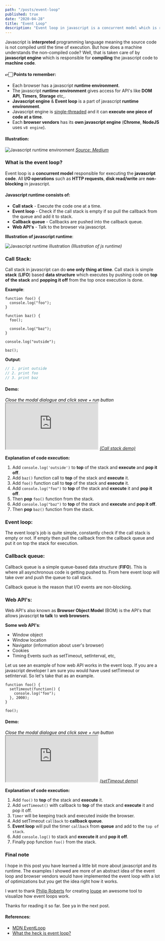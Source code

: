 ```yaml
---
path: "/posts/event-loop"
published: true
date: "2020-04-28"
title: "Event Loop"
description: "Event loop in javascript is a concurrent model which is responsible for executing the code."
---
```


Javascript is **interpreted** programming language meaning the source code is not compiled until the time of execution. But how does a machine understands the non-compiled code? Well, that is taken care of by **javascript engine** which is responsible for **compiling** the javascript code to **machine code**.

#### 👉🏻 Points to remember:

- Each browser has a javascript **runtime environment**.
- The javascript **runtime environment** gives access for API's like **DOM API**, **Timers**, **Storage** etc,.
- **Javascript engine** & **Event loop** is a part of javascript **runtime environment**.
- Javascript engine is [single-threaded](<https://en.wikipedia.org/wiki/Thread_(computing)#Single_threading>) and it can **execute one piece of code at a time**.
- Each **browser vendors** has its **own javascript engine** (**Chrome**, **NodeJS** uses `v8 engine`).

#### Illustration:

<p style="margin: 0 auto;">
 <img src="./js-runtime.png" alt="Javascript runtime environment" />
 <i class="image__illustration"><a href="https://medium.com/@olinations/the-javascript-runtime-environment-d58fa2e60dd0" target="_blank">Source: Medium</a></i>
</p>

### What is the event loop?

Event loop is a **concurrent model** responsible for executing the **javascript code**. All **I/O operations** such as **HTTP requests**, **disk read/write** are **non-blocking** in javascript.

#### Javascript runtime consists of:

- **Call stack** - Execute the code one at a time.
- **Event loop** - Check if the call stack is empty if so pull the callback from the queue and add it to stack.
- **Callback queue** - Callbacks are pushed into the callback queue.
- **Web API's** - Talk to the browser via javascript.

**Illustration of javascript runtime**:

<img src="./event-loop.png" alt="Javascript runtime illustration" />
<i class="image__illustration">(Illustration of js runtime)</i>

### Call Stack:

Call stack in javascript can do **one only thing at time**. Call stack is simple **stack** (**LIFO**) based **data structure** which executes by pushing code on **top of the stack** and **popping it off** from the top once execution is done.

**Example**:

```js{numberLines: true}{2,6,8,11,13}
function foo() {
  console.log("foo");
}

function baz() {
  foo();

  console.log("baz");
}

console.log("outside");

baz();
```

**Output**:

```js
// 1. print outside
// 2. print foo
// 3. print baz
```

#### Demo:

<div class="demo-iframe">
<i style="color: #000;display: block;">Close the modal dialogue and click save + run button</i>
<iframe src="https://latentflip.com/loupe/?code=ZnVuY3Rpb24gZm9vKCkgewogIGNvbnNvbGUubG9nKCJmb28iKTsKfQoKZnVuY3Rpb24gYmF6KCkgewogIGZvbygpOwoKICBjb25zb2xlLmxvZygiYmF6Iik7Cn0KCmNvbnNvbGUubG9nKCJvdXRzaWRlIik7CgpiYXooKTs%3D!!!PGJ1dHRvbj5DbGljayBtZSE8L2J1dHRvbj4%3D">

</iframe>
<a target="_blank" href="https://latentflip.com/loupe/?code=ZnVuY3Rpb24gZm9vKCkgewogIGNvbnNvbGUubG9nKCJmb28iKTsKfQoKZnVuY3Rpb24gYmF6KCkgewogIGZvbygpOwoKICBjb25zb2xlLmxvZygiYmF6Iik7Cn0KCmNvbnNvbGUubG9nKCJvdXRzaWRlIik7CgpiYXooKTs%3D!!!PGJ1dHRvbj5DbGljayBtZSE8L2J1dHRvbj4%3D"><i class="image__illustration">(Call stack demo)</i></a>
</div>

**Explanation of code execution:**

1. Add `console.log('outside')` to **top** of the stack and **execute** and **pop it off**.
1. Add `baz()` function call to **top** of the stack and **execute** it.
1. Add `foo()` function call to **top** of the stack and **execute** it.
1. Add `console.log("foo")` to **top** of the stack and **execute** it and **pop it off**.
1. Then **pop** `foo()` function from the stack.
1. Add `console.log("baz")` to **top** of the stack and **execute** and **pop it off**.
1. Then **pop** `baz()` function from the stack.

### Event loop:

The event loop's job is quite simple, constantly check if the call stack is empty or not. If empty then pull the callback from the callback queue and put it on top the stack for execution.

### Callback queue:

Callback queue is a simple queue-based data structure (**FIFO**). This is where all asynchronous code is getting pushed to. From here event loop will take over and push the queue to call stack.

Callback queue is the reason that I/O events are non-blocking.

### Web API's:

Web API's also known as **Browser Object Model** (BOM) is the API's that allows javascript **to talk** to **web browsers**.

**Some web API's**:

- Window object
- Window location
- Navigator (information about user's browser)
- Cookies
- Timing Events such as setTimeout, setInterval, etc,

Let us see an example of how web API works in the event loop. If you are a javascript developer I am sure you would have used setTimeout or setInterval.
So let's take that as an example.

```js{numberLines: true}{8,2-4,7}
function foo() {
  setTimeout(function() {
    console.log("foo");
  }, 2000);
}

foo();
```

#### Demo:

<div class="demo-iframe">
<i style="color: #000;display: block;">Close the modal dialogue and click save + run button</i>
<iframe src="https://latentflip.com/loupe/?code=ZnVuY3Rpb24gZm9vKCkgewogIHNldFRpbWVvdXQoZnVuY3Rpb24oKSB7CiAgICBjb25zb2xlLmxvZygiZm9vIik7CiAgfSwgMjAwMCk7Cn0KCmZvbygpOw%3D%3D!!!PGJ1dHRvbj5DbGljayBtZSE8L2J1dHRvbj4%3D">

</iframe>
<a target="_blank" href="https://latentflip.com/loupe/?code=ZnVuY3Rpb24gZm9vKCkgewogIHNldFRpbWVvdXQoZnVuY3Rpb24oKSB7CiAgICBjb25zb2xlLmxvZygiZm9vIik7CiAgfSwgMjAwMCk7Cn0KCmZvbygpOw%3D%3D!!!PGJ1dHRvbj5DbGljayBtZSE8L2J1dHRvbj4%3D"><i class="image__illustration">(setTimeout demo)</i></a>
</div>

**Explanation of code execution:**

1. Add `foo()` to **top** of the stack and **execute** it.
1. Add `setTimeout()` with callback to **top** of the stack and **execute** it and pop it off.
1. `Timer` will be keeping track and executed inside the browser.
1. Add setTimeout `callback` to **callback queue**.
1. **Event loop** will pull the timer `callback` from **queue** and add to the `top of stack`.
1. Add `console.log()` to stack and **execute it** and **pop it off**.
1. Finally pop function `foo()` from the stack.

### Final note

I hope in this post you have learned a little bit more about javascript and its runtime. The examples I showed are more of an abstract idea of the event loop and browser vendors would have implemented the event loop with a lot of optimizations but you get the idea right how it works.

I want to thank [Philip Roberts](https://twitter.com/philip_roberts) for creating [loupe](http://latentflip.com/loupe) an awesome tool to visualize how event loops work.

Thanks for reading it so far. See ya in the next post.

#### References:

- [MDN EventLoop](https://developer.mozilla.org/en-US/docs/Web/JavaScript/EventLoop)
- [What the heck is event loop?](https://www.youtube.com/watch?v=8aGhZQkoFbQ)
